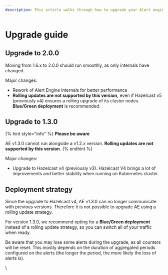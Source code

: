 ```yaml
---
description: This article walks through how to upgrade your Alert engine instance(s)
---
```


# Upgrade guide

## Upgrade to 2.0.0

Moving from 1.6.x to 2.0.0 should run smoothly, as only internals have changed.

Major changes:

* Rework of Alert Engine internals for better performance
* **Rolling updates are not supported by this version,** even if Hazelcast v5 (previously v4) ensures a rolling upgrade of its cluster nodes. **Blue/Green deployment** is recommended.

## Upgrade to 1.3.0

{% hint style="info" %}
**Please be aware**

AE v1.3.0 cannot run alongside a v1.2.x version. **Rolling updates are not supported by this version**.
{% endhint %}

Major changes:

* Upgrade to Hazelcast v4 (previously v3). Hazelcast V4 brings a lot of improvements and better stability when running on Kubernetes cluster.

## Deployment strategy

Since the upgrade to Hazelcast v4, AE v1.3.0 can no longer communicate with previous versions. Therefore it is not possible to upgrade AE using a rolling update strategy.

For version 1.3.0, we recommend opting for a **Blue/Green deployment** instead of a rolling update strategy, so you can switch all of your traffic when ready.

Be aware that you may lose some alerts during the upgrade, as all counters will be reset. This mostly depends on the duration of aggregated periods configured on the alerts (the longer the period, the more likely the loss of alerts is).

\
